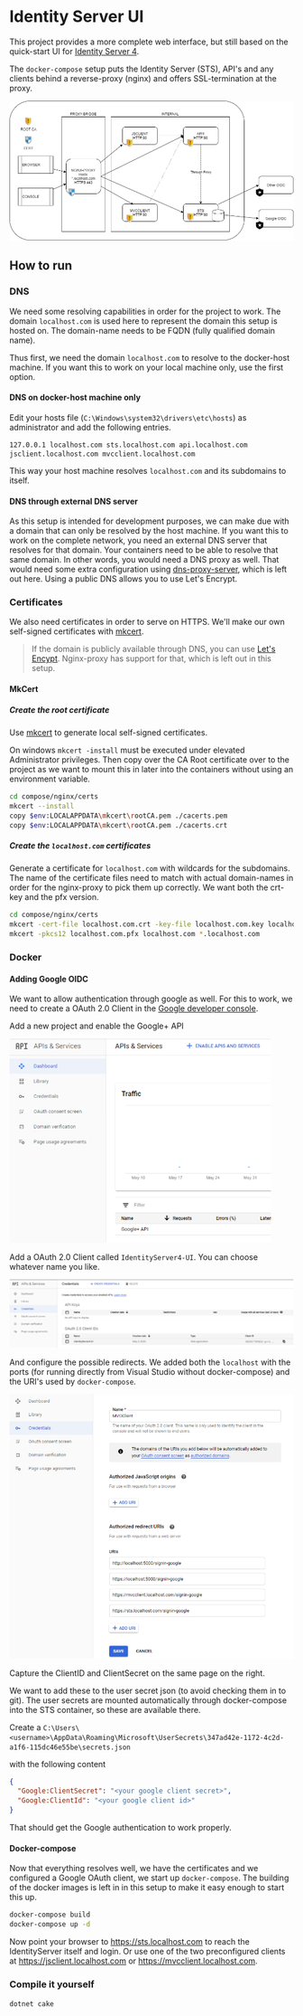 # Identity Server UI

This project provides a more complete web interface, but still based on the quick-start UI for [Identity Server 4](https://github.com/IdentityServer/IdentityServer4).

The `docker-compose` setup puts the Identity Server (STS), API's and any clients behind a reverse-proxy (nginx) and offers SSL-termination at the proxy.



<img src="./docs/images/network.png" style="zoom:66%;" />

## How to run

### DNS

We need some resolving capabilities in order for the project to work. The domain `localhost.com` is used here to represent the domain this setup is hosted on. The domain-name needs to be FQDN (fully qualified domain name).

Thus first, we need the domain `localhost.com` to resolve to the docker-host machine. If you want this to work on your local machine only, use the first option.

#### DNS on docker-host machine only

Edit your hosts file (`C:\Windows\system32\drivers\etc\hosts`) as administrator and add the following entries.

```custom
127.0.0.1 localhost.com sts.localhost.com api.localhost.com jsclient.localhost.com mvcclient.localhost.com
```

This way your host machine resolves `localhost.com` and its subdomains to itself.

#### DNS through external DNS server

As this setup is intended for development purposes, we can make due with a domain that can only be resolved by the host machine. If you want this to work on the complete network, you need an external DNS server that resolves for that domain. Your containers need to be able to resolve that same domain. In other words, you would need a DNS proxy as well. That would need some extra configuration using [dns-proxy-server](https://github.com/mageddo/dns-proxy-server), which is left out here. Using a public DNS allows you to use Let's Encrypt.

### Certificates

We also need certificates in order to serve on HTTPS. We'll make our own self-signed certificates with [mkcert](https://github.com/FiloSottile/mkcert). 

> If the domain is publicly available through DNS, you can use [Let's Encypt](https://letsencrypt.org/). Nginx-proxy has support for that, which is left out in this setup.

#### MkCert

##### Create the root certificate

Use [mkcert](https://github.com/FiloSottile/mkcert) to generate local self-signed certificates.

On windows `mkcert -install` must be executed under elevated Administrator privileges. Then copy over the CA Root certificate over to the project as we want to mount this in later into the containers without using an environment variable.

```bash
cd compose/nginx/certs
mkcert --install
copy $env:LOCALAPPDATA\mkcert\rootCA.pem ./cacerts.pem
copy $env:LOCALAPPDATA\mkcert\rootCA.pem ./cacerts.crt
```

##### Create the `localhost.com` certificates

Generate a certificate for `localhost.com` with wildcards for the subdomains. The name of the certificate files need to match with actual domain-names in order for the nginx-proxy to pick them up correctly. We want both the crt-key and the pfx version.

```bash
cd compose/nginx/certs
mkcert -cert-file localhost.com.crt -key-file localhost.com.key localhost.com *.localhost.com
mkcert -pkcs12 localhost.com.pfx localhost.com *.localhost.com
```

### Docker

#### Adding Google OIDC

We want to allow authentication through google as well. For this to work, we need to create a OAuth 2.0 Client in the [Google developer console](https://console.cloud.google.com/).

Add a new project and enable the Google+ API

<img src="./docs/images/Google-oidc-0.png" style="zoom:67%;" />

Add a OAuth 2.0 Client called `IdentityServer4-UI`. You can choose whatever name you like.

<img src="./docs/images/Google-oidc-1.png" style="zoom:67%;" />

And configure the possible redirects. We added both the `localhost` with the ports (for running directly from Visual Studio without docker-compose) and the URI's used by `docker-compose`.

<img src="./docs/images/Google-oidc-2.png" style="zoom:67%;" />

Capture the ClientID and ClientSecret on the same page on the right.

We want to add these to the user secret json (to avoid checking them in to git). The user secrets are mounted automatically through docker-compose into the STS container, so these are available there.

Create a `C:\Users\<username>\AppData\Roaming\Microsoft\UserSecrets\347ad42e-1172-4c2d-a1f6-115dc46e55be\secrets.json`

with the following content

```json
{
  "Google:ClientSecret": "<your google client secret>",
  "Google:ClientId": "<your google client id>"
}
```

That should get the Google authentication to work properly.

#### Docker-compose

Now that everything resolves well, we have the certificates and we configured a Google OAuth client, we start up `docker-compose`. The building of the docker images is left in in this setup to make it easy enough to start this up.

```bash
docker-compose build
docker-compose up -d
```

Now point your browser to https://sts.localhost.com to reach the IdentityServer itself and login. Or use one of the two preconfigured clients at https://jsclient.localhost.com or https://mvcclient.localhost.com. 

### Compile it yourself

```bash
dotnet cake
```
